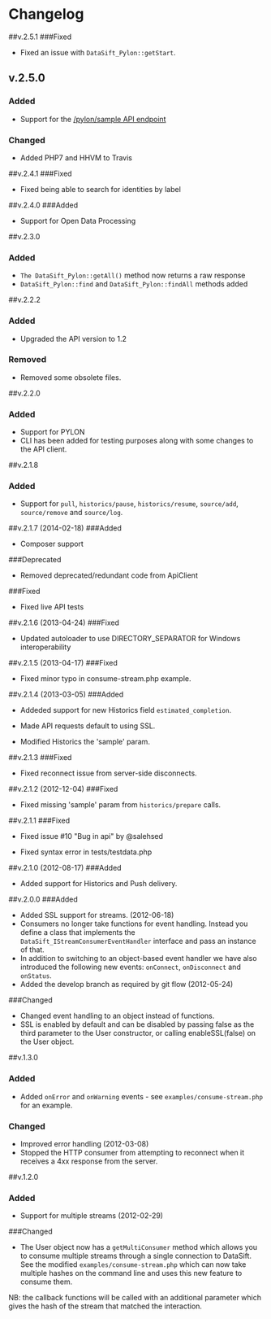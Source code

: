 Changelog
=========================
##v.2.5.1
###Fixed
* Fixed an issue with ```DataSift_Pylon::getStart```.

## v.2.5.0
### Added
* Support for the [/pylon/sample API endpoint](http://dev.datasift.com/pylon/docs/api/pylon-api-endpoints/pylonsample)

### Changed
* Added PHP7 and HHVM to Travis

##v.2.4.1
###Fixed
* Fixed being able to search for identities by label

##v.2.4.0
###Added
* Support for Open Data Processing

##v.2.3.0
### Added
* ```The DataSift_Pylon::getAll()``` method now returns a raw response
* ```DataSift_Pylon::find``` and ```DataSift_Pylon::findAll``` methods added

##v.2.2.2
### Added
* Upgraded the API version to 1.2

### Removed
* Removed some obsolete files.

##v.2.2.0
### Added
* Support for PYLON
* CLI has been added for testing purposes along with some changes to the API client.

##v.2.1.8
### Added
* Support for ```pull```, ```historics/pause```, ```historics/resume```, ```source/add```, ```source/remove``` and ```source/log```.

##v.2.1.7 (2014-02-18)
###Added
* Composer support

###Deprecated
* Removed deprecated/redundant code from ApiClient

###Fixed
* Fixed live API tests

##v.2.1.6 (2013-04-24)
###Fixed
* Updated autoloader to use DIRECTORY_SEPARATOR for Windows interoperability

##v.2.1.5 (2013-04-17)
###Fixed
* Fixed minor typo in consume-stream.php example.

##v.2.1.4 (2013-03-05)
###Added
* Addeded support for new Historics field ```estimated_completion```.

* Made API requests default to using SSL.

* Modified Historics the 'sample' param.

##v.2.1.3
###Fixed
* Fixed reconnect issue from server-side disconnects.

##v.2.1.2 (2012-12-04)
###Fixed
* Fixed missing 'sample' param from ```historics/prepare``` calls.

##v.2.1.1
###Fixed
* Fixed issue #10 "Bug in api" by @salehsed

* Fixed syntax error in tests/testdata.php

##v.2.1.0 (2012-08-17)
###Added
* Added support for Historics and Push delivery.

##v.2.0.0
###Added
* Added SSL support for streams. (2012-06-18)
* Consumers no longer take functions for event handling. Instead you define a class that implements the ```DataSift_IStreamConsumerEventHandler``` interface and pass an instance of that.
* In addition to switching to an object-based event handler we have also introduced the following new events: ```onConnect```, ```onDisconnect``` and ```onStatus```.
* Added the develop branch as required by git flow (2012-05-24)

###Changed
* Changed event handling to an object instead of functions.
* SSL is enabled by default and can be disabled by passing false as the third parameter to the User constructor, or calling enableSSL(false) on the User object.

##v.1.3.0
### Added
* Added ```onError``` and ```onWarning``` events - see ```examples/consume-stream.php``` for an example.

### Changed
* Improved error handling (2012-03-08)
* Stopped the HTTP consumer from attempting to reconnect when it receives a 4xx response from the server.

##v.1.2.0
### Added
* Support for multiple streams (2012-02-29)

###Changed
* The User object now has a ```getMultiConsumer``` method which allows you to consume multiple streams through a single connection to DataSift. See the modified ```examples/consume-stream.php``` which can now take multiple hashes on the command line and uses this new feature to consume them.

NB: the callback functions will be called with an additional parameter which gives the hash of the stream that matched the interaction.

